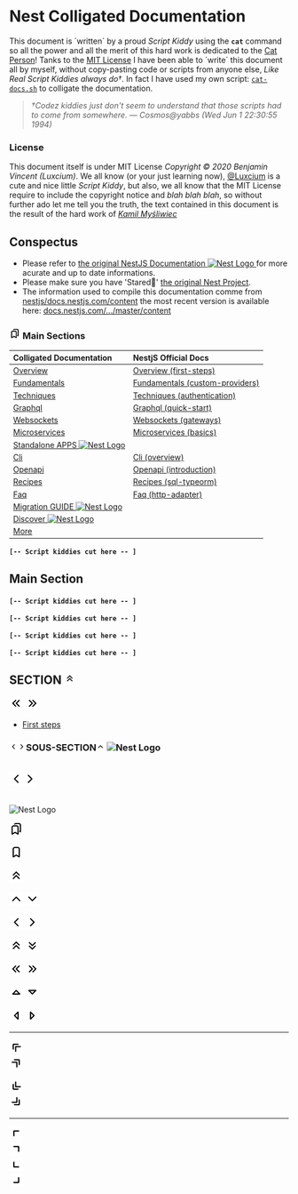 <!--
This document is ´written´ by a proud Script Kiddy

The document itself is under MIT License
Copyright © 2020 Benjamin Vincent (Luxcium)

The documentation text contained in this document is
the work of Kamil Myśliwiec Copyright © 2017-2020 under MIT License

(The MIT License)

Copyright © 2017-2020 Kamil Myśliwiec <https://kamilmysliwiec.com> ― Docs Author
Copyright © 2020 Benjamin Vincent (Luxcium) ― Colligated Documentation Editror

Permission is hereby granted, free of charge, to any person obtaining
a copy of this software and associated documentation files (the
'Software'), to deal in the Software without restriction, including
without limitation the rights to use, copy, modify, merge, publish,
distribute, sublicense, and/or sell copies of the Software, and to
permit persons to whom the Software is furnished to do so, subject to
the following conditions:

The above copyright notice and this permission notice shall be
included in all copies or substantial portions of the Software.

THE SOFTWARE IS PROVIDED 'AS IS', WITHOUT WARRANTY OF ANY KIND,
EXPRESS OR IMPLIED, INCLUDING BUT NOT LIMITED TO THE WARRANTIES OF
MERCHANTABILITY, FITNESS FOR A PARTICULAR PURPOSE AND NONINFRINGEMENT.
IN NO EVENT SHALL THE AUTHORS OR COPYRIGHT HOLDERS BE LIABLE FOR ANY
CLAIM, DAMAGES OR OTHER LIABILITY, WHETHER IN AN ACTION OF CONTRACT,
TORT OR OTHERWISE, ARISING FROM, OUT OF OR IN CONNECTION WITH THE
SOFTWARE OR THE USE OR OTHER DEALINGS IN THE SOFTWARE.
-->

# Nest Colligated Documentation


This document is ´written´ by a proud *Script Kiddy* using the **`cat`** command so all the power and all the merit of this hard work is dedicated to the [Cat Person](https://github.com/kamilmysliwiec)! Tanks to the [MIT License](https://github.com/nestjs/docs.nestjs.com/blob/master/LICENSE) I have been able to ´write´ this document all by myself, without copy-pasting code or scripts from anyone else, *Like Real Script Kiddies always do†*. In fact I have used my own script: [`cat-docs.sh`](https://github.com/Luxcium/nestjs-colligated-docs/blob/master/content/cat-docs.sh) to colligate the documentation.

> *†Codez kiddies just don't seem to understand that those scripts had to come from somewhere. ― Cosmos@yabbs (Wed Jun 1 22:30:55 1994)*

### License

This document itself is under MIT License *Copyright © 2020 Benjamin Vincent (Luxcium)*. We all know (or your just learning now), [@Luxcium](https://github.com/Luxcium) is a cute and nice little *Script Kiddy*, but also, we all know that the MIT License require to include the copyright notice and *blah blah blah*, so without further ado let me tell you the truth, the text contained in this document is the result of the hard work of *[Kamil Myśliwiec](http://kamilmysliwiec.com)*


## Conspectus

 - Please refer to [the original NestJS Documentation <img src="https://nestjs.com/img/logo-small.svg"  width="20" alt="Nest Logo" /> ](https://docs.nestjs.com/) for more acurate and up to date informations.
 - Please make sure you have 'Stared🌟' [the original Nest Project](https://github.com/nestjs/nest/stargazers).
 - The information used to compile this documentation comme from [nestjs/docs.nestjs.com/content](https://github.com/nestjs/docs.nestjs.com/tree/58e409ba73974842d5a956cdeccdb89b382eccfc/content) the most recent version is available here: [docs.nestjs.com/.../master/content](https://github.com/nestjs/docs.nestjs.com/tree/master/content)

### <a href="README.md#bookmarks"><img src="content/assets/svg/bookmarks.svg"  width="20" alt="bookmarks images" id="bookmarks" /></a> Main Sections

Colligated Documentation |  NestjS Official Docs
:---|:---
  [Overview](README.md#Overview-section) |  [Overview (first-steps)](https://docs.nestjs.com/first-steps)
  [Fundamentals](README.md#Fundamentals-section) |  [Fundamentals (custom-providers)](https://docs.nestjs.com/fundamentals/custom-providers)
  [Techniques](README.md#Techniques-section) |  [Techniques (authentication)](https://docs.nestjs.com/techniques/authentication)
  [Graphql](README.md#Graphql-section) |  [Graphql (quick-start)](https://docs.nestjs.com/graphql/quick-start)
  [Websockets](README.md#ws-section) |  [Websockets (gateways)](https://docs.nestjs.com/websockets/gateways)
  [Microservices](README.md#Microservices-section) |  [Microservices (basics)](https://docs.nestjs.com/microservices/basics)
  [Standalone APPS <img src="https://nestjs.com/img/logo-small.svg"  width="20" alt="Nest Logo" /> ](https://docs.nestjs.com/standalone-applications) |
  [Cli](README.md#CLI-section) |  [Cli (overview)](https://docs.nestjs.com/cli/overview)
  [Openapi](README.md#Openapi-section) |  [Openapi (introduction)](https://docs.nestjs.com/openapi/introduction)
  [Recipes](README.md#Recipes-section) |  [Recipes (sql-typeorm)](https://docs.nestjs.com/recipes/sql-typeorm)
  [Faq](README.md#FAQ-section) |  [Faq (http-adapter)](https://docs.nestjs.com/faq/http-adapter)
  [Migration GUIDE <img src="https://nestjs.com/img/logo-small.svg"  width="20" alt="Nest Logo" /> ](https://docs.nestjs.com/migration-guide) |
  [Discover <img src="https://nestjs.com/img/logo-small.svg"  width="20" alt="Nest Logo" /> ](https://docs.nestjs.com/discover/companies) |
  [More](README.md#More-section)|


**`[-- Script kiddies cut here -- ]`**


## <a href="README.md#bookmarks"></a> Main Section


**`[-- Script kiddies cut here -- ]`**

**`[-- Script kiddies cut here -- ]`**

**`[-- Script kiddies cut here -- ]`**

**`[-- Script kiddies cut here -- ]`**

## SECTION   <img src="../svg/chevrons-up.svg" width="20" alt="chevrons-up" id="DDDD" />  <!-- OV -->

<img src="../svg/chevrons-left.svg" width="25" alt="chevrons-left
" id="DDDD" />
<img src="../svg/chevrons-right.svg" width="25" alt="chevrons-right
" id="DDDD" /></br>
 - <a href="README.md#OV-first-steps">First steps</a>



### <img src="../svg/chevron-left.svg" width="15" alt="chevron-left" id="DDDD" /><img src="../svg/chevron-right.svg" width="15" alt="chevron-right" id="DDDD" />SOUS-SECTION<img src="../svg/chevron-up.svg" width="15" alt="chevron-up" id="DDDD" /> <img src="https://nestjs.com/img/logo-small.svg"  width="20" alt="Nest Logo" />    <!-- OVB -->


</br><img src="../svg/chevron-left.svg" width="25" alt="chevron-left" id="DDDD" /><img src="../svg/chevron-right.svg" width="25" alt="chevron-right" id="DDDD" /></br></br>


<img src="https://nestjs.com/img/logo-small.svg"  width="20" alt="Nest Logo" /></br>




<img src="../svg/bookmarks.svg" width="25" alt="bookmarks
" id="DDDD" /></br>


<img src="../svg/bookmark.svg" width="25" alt="bookmark
" id="DDDD" /></br>

<img src="../svg/chevrons-up.svg" width="25" alt="chevrons-up
" id="DDDD" />

<img src="../svg/chevron-up.svg" width="25" alt="chevron-up
" id="DDDD" />
<img src="../svg/chevron-down.svg" width="25" alt="chevron-down
" id="DDDD" /></br>

<img src="../svg/chevron-left.svg" width="25" alt="chevron-left
" id="DDDD" />
<img src="../svg/chevron-right.svg" width="25" alt="chevron-right
" id="DDDD" /></br>


<img src="../svg/chevrons-up.svg" width="25" alt="chevrons-up
" id="DDDD" />
<img src="../svg/chevrons-down.svg" width="25" alt="chevrons-down
" id="DDDD" /></br>


<img src="../svg/chevrons-left.svg" width="25" alt="chevrons-left
" id="DDDD" />
<img src="../svg/chevrons-right.svg" width="25" alt="chevrons-right
" id="DDDD" /></br>


<img src="../svg/caret-up.svg" width="25" alt="caret-up
" id="DDDD" />
<img src="../svg/caret-down.svg" width="25" alt="caret-down
" id="DDDD" /></br>


<img src="../svg/caret-left.svg" width="25" alt="caret-left
" id="DDDD" />
<img src="../svg/caret-right.svg" width="25" alt="caret-right
" id="DDDD" /></br>




-----

<img src="../svg/chevrons-up-left.svg" width="25" alt="chevrons-up-left
" id="DDDD" /></br>
<img src="../svg/chevrons-up-right.svg" width="25" alt="chevrons-up-right
" id="DDDD" /></br>


<img src="../svg/chevrons-down-left.svg" width="25" alt="chevrons-down-left
" id="DDDD" /></br>
<img src="../svg/chevrons-down-right.svg" width="25" alt="chevrons-down-right
" id="DDDD" /></br>


----

<img src="../svg/chevron-up-left.svg" width="25" alt="chevron-up-left
" id="DDDD" /></br>
<img src="../svg/chevron-up-right.svg" width="25" alt="chevron-up-right
" id="DDDD" /></br>
<img src="../svg/chevron-down-left.svg" width="25" alt="chevron-down-left
" id="DDDD" /></br>
<img src="../svg/chevron-down-right.svg" width="25" alt="chevron-down-right
" id="DDDD" /></br>
